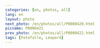 ```yaml
---
categories: [en, photos, all]
lang: en
layout: photo
next_photo: /en/photos/all/P0000420.html
picname: P0000421
prev_photo: /en/photos/all/P0000422.html
tags: [Fotofalle, Leopard]
---
```

